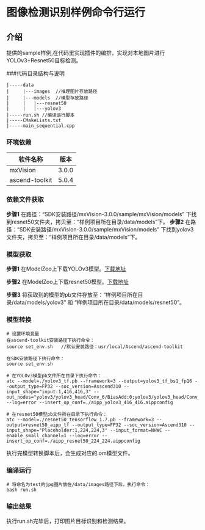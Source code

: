 # 图像检测识别样例命令行运行

## 介绍

提供的sample样例,在代码里实现插件的编排，实现对本地图片进行YOLOv3+Resnet50目标检测。

###代码目录结构与说明
```
|-----data
|     |---images  //推理图片存放路径
|     |---models  //模型存放路径
|     |   |---resnet50
|     |   |---yolov3
|-----run.sh //编译运行脚本
|-----CMakeLists.txt
|-----main_sequential.cpp
```
### 环境依赖

|  软件名称        | 版本   |
|----------------- | ------|
|  mxVision        | 3.0.0 |
|  ascend-toolkit  | 5.0.4 |

### 依赖文件获取

**步骤1**  在路径：“SDK安装路径/mxVision-3.0.0/sample/mxVision/models” 下找到resnet50文件夹，拷贝至：“样例项目所在目录/data/models”下。
**步骤2**  在路径：“SDK安装路径/mxVision-3.0.0/sample/mxVision/models” 下找到yolov3文件夹，拷贝至：“样例项目所在目录/data/models”下。

### 模型获取

**步骤1**  在ModelZoo上下载YOLOv3模型。[下载地址](https://www.hiascend.com/zh/software/modelzoo/models/detail/C/210261e64adc42d2b3d84c447844e4c7/1)

**步骤2**  在ModelZoo上下载resnet50模型。[下载地址](https://www.hiascend.com/zh/software/modelzoo/models/detail/C/d63df55c1f7f4112a97c8a33e6da89fe/1)

**步骤3** 将获取到的模型的pb文件存放至：“样例项目所在目录/data/models/yolov3” 和 “样例项目所在目录/data/models/resnet50”。

### 模型转换
```
# 设置环境变量
在ascend-toolkit安装路径下执行命令：
source set_env.sh   //默认安装路径：usr/local/Ascend/ascend-toolkit

在SDK安装路径下执行命令：
source set_env.sh

# 在YOLOv3模型pb文件所在目录下执行命令：
atc --model=./yolov3_tf.pb --framework=3 --output=yolov3_tf_bs1_fp16 --output_type=FP32 --soc_version=Asscend310 --input_shape="input:1,416,416,3" --out_nodes="yolov3/yolov3_head/Conv_6/BiasAdd:0;yolov3/yolov3_head/Conv_14/BiasAdd:0;yolov3/yolov3_head/Conv_22/BiasAdd:0" --log=error --insert_op_conf=./aipp_yolov3_416_416.aippconfig

# 在resnet50模型pb文件所在目录下执行命令：
atc --model=./resnet50_tensorflow_1.7.pb --framework=3 --output=resnet50_aipp_tf --output_type=FP32 --soc_version=Ascend310 --input_shape="Placeholder:1,224,224,3" --input_format=NHWC --enable_small_channel=1 --log=error --insert_op_conf=./aipp_resnet50_224_224.aippconfig
```
执行完模型转换脚本后，会生成对应的.om模型文件。

### 编译运行

```
# 将命名为test的jpg图片放在/data/images路径下后，执行命令：
bash run.sh
```

### 输出结果
执行run.sh完毕后，打印图片目标识别和检测结果。